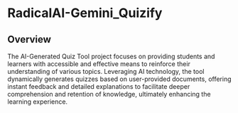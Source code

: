 # RadicalAI-Gemini_Quizify

## Overview
The AI-Generated Quiz Tool project focuses on providing students and learners with accessible and effective means to reinforce their understanding of various topics. Leveraging AI technology, the tool dynamically generates quizzes based on user-provided documents, offering instant feedback and detailed explanations to facilitate deeper comprehension and retention of knowledge, ultimately enhancing the learning experience.

